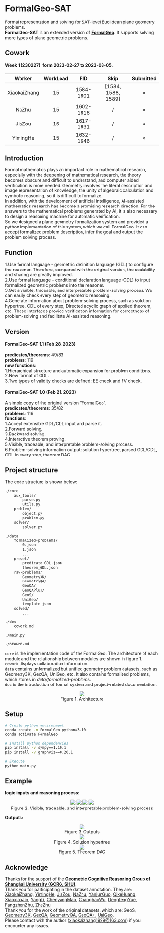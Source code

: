 # FormalGeo-SAT
Formal representation and solving for SAT-level Euclidean plane geometry problems.  
**FormalGeo-SAT** is an extended version of **[FormalGeo](https://github.com/BitSecret/FormalGeo)**. It supports solving more types of plane geometric problems.

## Cowork
#### Week 1 (230227): form 2023-02-27 to 2023-03-05.
| Worker | WorkLoad | PID | Skip | Submitted |
|:---:|:---:|:---:|:---:|:---:|
| XiaokaiZhang | 15 | 1584-1601 | [1584, 1588, 1589] | × |
| NaZhu | 15 | 1602-1616 | / | × |
| JiaZou | 15 | 1617-1631 | / | × |
| YimingHe | 15 | 1632-1646 | / | × |

## Introduction
Formal mathematics plays an important role in mathematical research, especially with the deepening of mathematical research, the theory becomes obscure and difficult to understand, and computer aided verification is more needed. Geometry involves the literal description and image representation of knowledge, the unity of algebraic calculation and symbolic reasoning, so it is difficult to formalize.  
In addition, with the development of artificial intelligence, AI-assisted mathematics research has become a promising research direction. For the answers to the mathematical problems generated by AI, it is also necessary to design a reasoning machine for automatic verification.  
So we designed a plane geometry formalization system and provided a python implementation of this system, which we call FormalGeo. It can accept formalized problem description, infer the goal and output the problem solving process.  

## Function
1.Use formal language - geometric definition language (GDL) to configure the reasoner. Therefore, compared with the original version, the scalability and sharing are greatly improved.  
2.Use formal language - conditional declaration language (CDL) to input formalized geometric problems into the reasoner.  
3.Get a visible, traceable, and interpretable problem-solving process. We can easily check every step of geometric reasoning.  
4.Generate information about problem-solving process, such as solution hypertree, CDL of every step, Directed acyclic graph of applied theorem, etc. These interfaces provide verification information for correctness of problem-solving and facilitate AI-assisted reasoning.

## Version
#### FormalGeo-SAT 1.1 (Feb 28, 2023) 
**predicates/theorems**: 49/83  
**problems**: 119  
**new functions**:  
1.Hierarchical structure and automatic expansion for problem conditions.  
2.New format of GDL.  
3.Two types of validity checks are defined: EE check and FV check.  

#### FormalGeo-SAT 1.0 (Feb 21, 2023)
A simple copy of the original version "FormalGeo".  
**predicates/theorems**: 35/82  
**problems**: 116  
**functions**:  
1.Accept extensible GDL/CDL input and parse it.  
2.Forward solving.  
3.Backward solving.  
4.Interactive theorem proving.  
5.Visible, traceable, and interpretable problem-solving process.  
6.Problem-solving information output: solution hypertree, parsed GDL/CDL, CDL in every step, theorem DAG...  

## Project structure
The code structure is shown below:  
```bash
./core
    aux_tools/
        parse.py
        utils.py
    problem/
        object.py
        problem.py
    solver/
        solver.py

./data
    formalized-problems/
        0.json
        1.json
        ...
    preset/
        predicate_GDL.json
        theorem_GDL.json
    raw-problems/
        Geometry3K/
        GeometryQA/
        GeoQA/
        GeoQAPlus/
        GeoS/
        UniGeo/
        template.json
    solved/
        ...

./doc
    cowork.md

./main.py

./README.md
```

`core` is the implementation code of the FormalGeo. The architecture of each module and the relationship between modules are shown in figure 1.  
`cowork` displays collaboration information.  
`data` contains unformalized but unified geometry problem datasets, such as Geometry3K, GeoQA, UniGeo, etc. It also contains formalized problems, which stores in *data/formalized-problems*.  
`doc` is the introduction of formal system and project-related documentation.  
<div align=center>
	<img src="doc/readme-pic/structure.png">
</div>
<div align=center>
	Figure 1. Architecture
</div>

## Setup
```bash
# Create python environment
conda create -n FormalGeo python=3.10
conda activate FormalGeo

# Install python dependencies
pip install -v sympy==1.10.1
pip install -v graphviz==0.20.1

# Execute
python main.py
```

## Example
**logic inputs and reasoning process:**  
<div align=center>
	<img src="doc/readme-pic/example1.png">
	<img src="doc/readme-pic/example2.png">
	<img src="doc/readme-pic/example3.png">
	<img src="doc/readme-pic/example4.png">
</div>
<div align=center>
	Figure 2. Visible, traceable, and interpretable problem-solving process
</div>

**Outputs:** 
<div align=center>
	<img src="doc/readme-pic/example5.png">
</div>
<div align=center>
	Figure 3. Outputs
</div>
<div align=center>
	<img src="doc/readme-pic/example6.png">
</div>
<div align=center>
	Figure 4. Solution hypertree
</div>
<div align=center>
	<img src="doc/readme-pic/example7.png">
</div>
<div align=center>
	Figure 5. Theorem DAG
</div>

## Acknowledge
Thanks for the support of the **[Geometric Cognitive Reasoning Group of Shanghai University (GCRG, SHU)](https://euclidesprobationem.github.io/)**.   
Thank you for participating in the dataset annotation. They are: [XiaokaiZhang](https://github.com/BitSecret), [YimingHe](https://github.com/748978460), [JiaZou](https://github.com/PersonNoName), [NaZhu](https://github.com/RuRuo0), [YanjunGuo](https://github.com/g826796047), [QikeHuang](https://github.com/huangqaqqk), [XiaoxiaoJin](https://github.com/J1372628520), [YangLi](https://github.com/leeyoung628), [ChenyangMao](https://github.com/shadymcy), [ChanghaoWu](https://github.com/changhaowu), [DengfengYue](https://github.com/331368068), [FangzhenZhu](https://github.com/pigsquare), [ZheZhu](https://github.com/BitSecret)   
Thank you for the work of the original datasets, which are: [GeoS](https://geometry.allenai.org/), [Geometry3K](https://github.com/lupantech/InterGPS), [GeoQA](https://github.com/chen-judge/GeoQA), [GeometryQA](https://github.com/doublebite/Sequence-to-General-tree/), [GeoQA+](https://github.com/SCNU203/GeoQA-Plus), [UniGeo](https://github.com/chen-judge/UniGeo).  
Please contact with the author (xiaokaizhang1999@163.com) if you encounter any issues.  